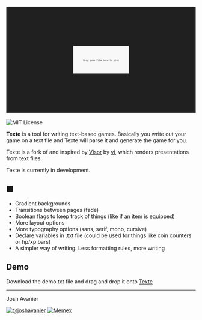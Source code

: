 [![Screenshot](screenshot.png)](https://joshavanier.github.io/texte/)

![MIT License](https://joshavanier.github.io/badges/svg/mit.svg)

**Texte** is a tool for writing text-based games. Basically you write out your game on a text file and Texte will parse it and generate the game for you.

Texte is a fork of and inspired by [Visor](https://github.com/v-exec/Visor) by [vi](https://github.com/v-exec/), which renders presentations from text files.

Texte is currently in development.

## ■

- Gradient backgrounds
- Transitions between pages (fade)
- Boolean flags to keep track of things (like if an item is equipped)
- More layout options
- More typography options (sans, serif, mono, cursive)
- Declare variables in .txt file (could be used for things like coin counters or hp/xp bars)
- A simpler way of writing. Less formatting rules, more writing

## Demo

Download the demo.txt file and drag and drop it onto [Texte](https://joshavanier.github.io/texte/)

---

Josh Avanier

[![@joshavanier](https://joshavanier.github.io/badges/svg/twitter.svg)](https://twitter.com/joshavanier) [![Memex](https://joshavanier.github.io/badges/svg/website.svg)](https://joshavanier.github.io)
